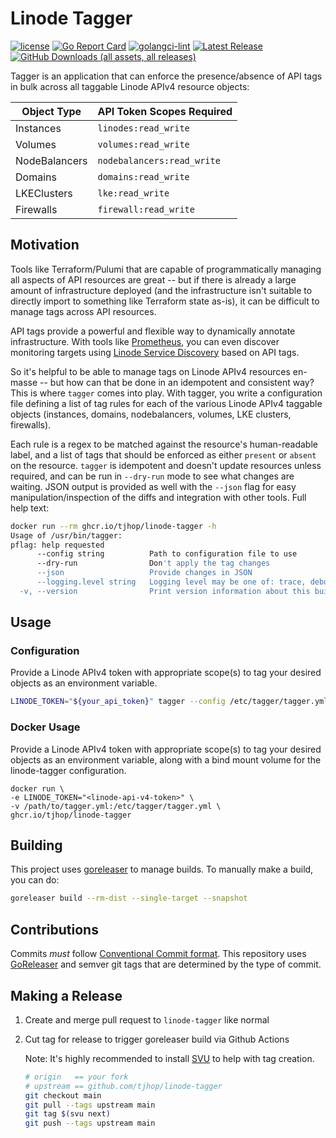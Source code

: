 # Linode Tagger

[![license](https://img.shields.io/github/license/tjhop/linode-tagger)](https://github.com/tjhop/linode-tagger/blob/master/LICENSE)
[![Go Report Card](https://goreportcard.com/badge/github.com/tjhop/linode-tagger)](https://goreportcard.com/report/github.com/tjhop/linode-tagger)
[![golangci-lint](https://github.com/tjhop/linode-tagger/actions/workflows/golangci-lint.yaml/badge.svg)](https://github.com/tjhop/linode-tagger/actions/workflows/golangci-lint.yaml)
[![Latest Release](https://img.shields.io/github/v/release/tjhop/linode-tagger)](https://github.com/tjhop/linode-tagger/releases/latest)
[![GitHub Downloads (all assets, all releases)](https://img.shields.io/github/downloads/tjhop/linode-tagger/total)](https://github.com/tjhop/linode-tagger/releases/latest)

Tagger is an application that can enforce the presence/absence of API tags in bulk across all taggable Linode APIv4 resource objects:

| Object Type | API Token Scopes Required |
| --- | --- |
| Instances | `linodes:read_write` |
| Volumes | `volumes:read_write` |
| NodeBalancers | `nodebalancers:read_write` |
| Domains | `domains:read_write` |
| LKEClusters | `lke:read_write` |
| Firewalls | `firewall:read_write` |

## Motivation

Tools like Terraform/Pulumi that are capable of programmatically managing all aspects of API resources are great -- but if there is already a large amount of infrastructure deployed (and the infrastructure isn't suitable to directly import to something like Terraform state as-is), it can be difficult to manage tags across API resources.

API tags provide a powerful and flexible way to dynamically annotate infrastructure. With tools like [Prometheus](https://prometheus.io), you can even discover monitoring targets using [Linode Service Discovery](https://prometheus.io/docs/prometheus/latest/configuration/configuration/#linode_sd_config) based on API tags.

So it's helpful to be able to manage tags on Linode APIv4 resources en-masse -- but how can that be done in an idempotent and consistent way? This is where `tagger` comes into play. With tagger, you write a configuration file defining a list of tag rules for each of the various Linode APIv4 taggable objects (instances, domains, nodebalancers, volumes, LKE clusters, firewalls).

Each rule is a regex to be matched against the resource's human-readable label, and a list of tags that should be enforced as either `present` or `absent` on the resource. `tagger` is idempotent and doesn't update resources unless required, and can be run in `--dry-run` mode to see what changes are waiting. JSON output is provided as well with the `--json` flag for easy manipulation/inspection of the diffs and integration with other tools. Full help text:

```bash
docker run --rm ghcr.io/tjhop/linode-tagger -h
Usage of /usr/bin/tagger:
pflag: help requested
      --config string          Path to configuration file to use
      --dry-run                Don't apply the tag changes
      --json                   Provide changes in JSON
      --logging.level string   Logging level may be one of: trace, debug, info, warning, error, fatal and panic
  -v, --version                Print version information about this build of tagger
```

## Usage

### Configuration


Provide a Linode APIv4 token with appropriate scope(s) to tag your desired objects as an environment variable.


```bash
LINODE_TOKEN="${your_api_token}" tagger --config /etc/tagger/tagger.yml
```

### Docker Usage

Provide a Linode APIv4 token with appropriate scope(s) to tag your desired objects as an environment variable, along with a bind mount volume for the linode-tagger configuration.

```
docker run \
-e LINODE_TOKEN="<linode-api-v4-token>" \
-v /path/to/tagger.yml:/etc/tagger/tagger.yml \
ghcr.io/tjhop/linode-tagger
```

## Building

This project uses [goreleaser](https://goreleaser.com/) to manage builds.
To manually make a build, you can do:

```bash
goreleaser build --rm-dist --single-target --snapshot
```

## Contributions
Commits *must* follow [Conventional Commit format](https://www.conventionalcommits.org/en/v1.0.0/). This repository uses [GoReleaser](https://goreleaser.com/) and semver git tags that are determined by the type of commit.

## Making a Release
1. Create and merge pull request to `linode-tagger` like normal
2. Cut tag for release to trigger goreleaser build via Github Actions

    Note: It's highly recommended to install [SVU](https://github.com/caarlos0/svu) to help with tag creation.

    ```bash
    # origin   == your fork
    # upstream == github.com/tjhop/linode-tagger
    git checkout main
    git pull --tags upstream main
    git tag $(svu next)
    git push --tags upstream main
    ```
